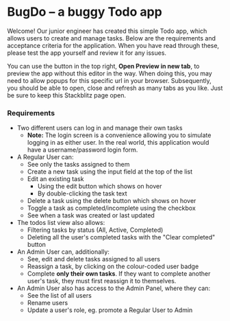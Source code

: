 # BugDo – a buggy Todo app

Welcome! Our junior engineer has created this simple Todo app, which allows users to create and manage tasks. Below are the requirements and acceptance criteria for the application. When you have read through these, please test the app yourself and review it for any issues.

You can use the button in the top right, **Open Preview in new tab**, to preview the app without this editor in the way. When doing this, you may need to allow popups for this specific url in your browser. Subsequently, you should be able to open, close and refresh as many tabs as you like. Just be sure to keep this Stackblitz page open.

### Requirements

* Two different users can log in and manage their own tasks
  * **Note:** The login screen is a convenience allowing you to simulate logging in as either user. In the real world, this application would have a username/password login form.
* A Regular User can:
  * See only the tasks assigned to them
  * Create a new task using the input field at the top of the list
  * Edit an existing task
    * Using the edit button which shows on hover
    * By double-clicking the task text
  * Delete a task using the delete button which shows on hover
  * Toggle a task as completed/incomplete using the checkbox
  * See when a task was created or last updated
* The todos list view also allows:
  * Filtering tasks by status (All, Active, Completed)
  * Deleting all the user's completed tasks with the "Clear completed" button
* An Admin User can, additionally:
  * See, edit and delete tasks assigned to all users
  * Reassign a task, by clicking on the colour-coded user badge
  * Complete **only their own tasks**. If they want to complete another user's task, they must first reassign it to themselves.
* An Admin User also has access to the Admin Panel, where they can:
  * See the list of all users
  * Rename users
  * Update a user's role, eg. promote a Regular User to Admin
